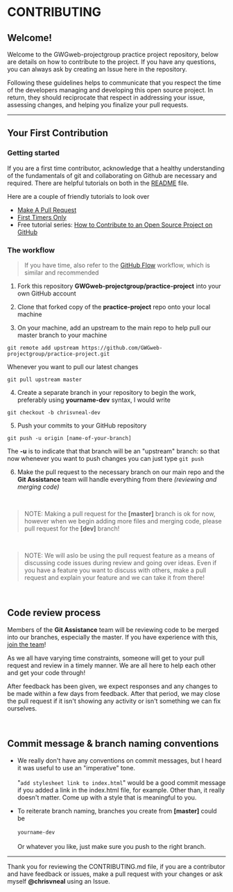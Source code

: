# CONTRIBUTING

## Welcome!

Welcome to the GWGweb-projectgroup practice project repository, below are details on how to contribute to the project. If you have any questions, you can always ask by creating an Issue here in the repository.


Following these guidelines helps to communicate that you respect the time of the developers managing and developing this open source project. In return, they should reciprocate that respect in addressing your issue, assessing changes, and helping you finalize your pull requests.

<hr>

## Your First Contribution

### Getting started
If you are a first time contributor, acknowledge that a healthy understanding of the fundamentals of git and collaborating on Github are necessary and required. There are helpful tutorials on both in the [README](https://github.com/GWGweb-projectgroup/practice-project/blob/master/README.md) file.

Here are a couple of friendly tutorials to look over

* [Make A Pull Request](http://makeapullrequest.com/)
* [First Timers Only](http://www.firsttimersonly.com/)
* Free tutorial series: [How to Contribute to an Open Source Project on GitHub](https://egghead.io/series/how-to-contribute-to-an-open-source-project-on-github)

### The workflow

>If you have time, also refer to the [GitHub Flow](https://guides.github.com/introduction/flow/) workflow, which is similar and recommended

1. Fork this repository **GWGweb-projectgroup/practice-project** into your own GitHub account

2. Clone that forked copy of the **practice-project** repo onto your local machine

3. On your machine, add an upstream to the main repo to help pull our master branch to your machine

```
git remote add upstream https://github.com/GWGweb-projectgroup/practice-project.git
```

Whenever you want to pull our latest changes

``` 
git pull upstream master 
```

4. Create a separate branch in your repository to begin the work, preferably using **yourname-dev** syntax, I would write

```
git checkout -b chrisvneal-dev
```

5. Push your commits to your GitHub repository

```
git push -u origin [name-of-your-branch]
```

The **-u** is to indicate that that branch will be an "upstream" branch: so that now whenever you want to push changes you can just type ```git push```

6. Make the pull request to the necessary branch on our main repo and the **Git Assistance** team will handle everything from there _(reviewing and merging code)_

<br>

> NOTE: Making a pull request for the **[master]** branch is ok for now, however when we begin adding more files and merging code, please pull request for the **[dev]** branch!

<br>

>NOTE: We will aslo be using the pull request feature as a means of discussing code issues during review and going over ideas. Even if you have a feature you want to discuss with others, make a pull request and explain your feature and we can take it from there!

<br>

## Code review process
Members of the **Git Assistance** team will be reviewing code to be merged into our branches, especially the master. If you have experience with this, [join the team](https://github.com/GWGweb-projectgroup/practice-project#project-team-sign-up)! 

As we all have varying time constraints, someone will get to your pull request and review in a timely manner. We are all here to help each other and get your code through!

After feedback has been given, we expect responses and any changes to be made within a few days from feedback. After that period, we may close the pull request if it isn't showing any activity or isn't something we can fix ourselves.

<br>

## Commit message & branch naming conventions

* We really don't have any conventions on commit messages, but I heard it was useful to use an "imperative" tone. <br><br>
"```add stylesheet link to index.html```" would be a good commit message if you added a link in the index.html file, for example. Other than, it really doesn't matter. Come up with a style that is meaningful to you.

* To reiterate branch naming, branches you create from **[master]** could be <br><br>
```yourname-dev``` <br><br>
Or whatever you like, just make sure you push to the right branch.

<hr>

Thank you for reviewing the CONTRIBUTING.md file, if you are a contributor and have feedback or issues, make a pull request with your changes or ask myself **@chrisvneal** using an Issue.










